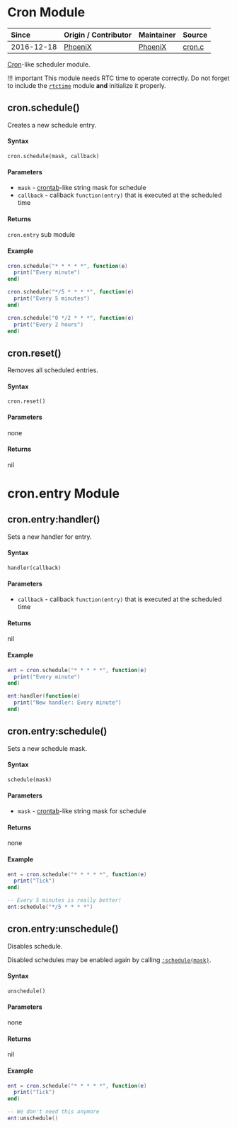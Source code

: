 # Cron Module
| Since  | Origin / Contributor  | Maintainer  | Source  |
| :----- | :-------------------- | :---------- | :------ |
| 2016-12-18 | [PhoeniX](https://github.com/djphoenix) | [PhoeniX](https://github.com/djphoenix) | [cron.c](../../../app/modules/cron.c)|

[Cron](https://en.wikipedia.org/wiki/Cron)-like scheduler module.

!!! important
    This module needs RTC time to operate correctly. Do not forget to include the [`rtctime`](rtctime.md) module **and** initialize it properly.

## cron.schedule()

Creates a new schedule entry.

#### Syntax
`cron.schedule(mask, callback)`

#### Parameters
- `mask` - [crontab](https://en.wikipedia.org/wiki/Cron#Overview)-like string mask for schedule
- `callback` - callback `function(entry)` that is executed at the scheduled time

#### Returns
`cron.entry` sub module

#### Example

```lua
cron.schedule("* * * * *", function(e)
  print("Every minute")
end)

cron.schedule("*/5 * * * *", function(e)
  print("Every 5 minutes")
end)

cron.schedule("0 */2 * * *", function(e)
  print("Every 2 hours")
end)
```

## cron.reset()

Removes all scheduled entries.

#### Syntax
`cron.reset()`

#### Parameters
none

#### Returns
nil

# cron.entry Module

## cron.entry:handler()

Sets a new handler for entry.

#### Syntax
`handler(callback)`

#### Parameters
- `callback` - callback `function(entry)` that is executed at the scheduled time

#### Returns
nil

#### Example

```lua
ent = cron.schedule("* * * * *", function(e)
  print("Every minute")
end)

ent:handler(function(e)
  print("New handler: Every minute")
end)
```

## cron.entry:schedule()

Sets a new schedule mask.

#### Syntax
`schedule(mask)`

#### Parameters
- `mask` - [crontab](https://en.wikipedia.org/wiki/Cron#Overview)-like string mask for schedule

#### Returns
none

#### Example

```lua
ent = cron.schedule("* * * * *", function(e)
  print("Tick")
end)

-- Every 5 minutes is really better!
ent:schedule("*/5 * * * *")
```

## cron.entry:unschedule()

Disables schedule.

Disabled schedules may be enabled again by calling [`:schedule(mask)`](cron.md#cronentryschedule).

#### Syntax
`unschedule()`

#### Parameters
none

#### Returns
nil

#### Example

```lua
ent = cron.schedule("* * * * *", function(e)
  print("Tick")
end)

-- We don't need this anymore
ent:unschedule()
```
